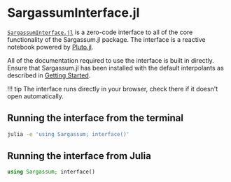 # SargassumInterface.jl

[`SargassumInterface.jl`](https://github.com/70Gage70/SargassumInterface.jl) is a zero-code interface to all of the core functionality of the Sargassum.jl package. The interface is a reactive notebook powered by [Pluto.jl](https://plutojl.org/).

All of the documentation required to use the interface is built in directly. Ensure that Sargassum.jl has been installed with the default interpolants as described in [Getting Started](getting-started.md).

!!! tip
    The interface runs directly in your browser, check there if it doesn't open automatically.

## Running the interface from the terminal

```sh
julia -e 'using Sargassum; interface()'
```

## Running the interface from Julia

```julia
using Sargassum; interface()
```